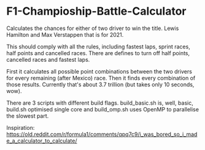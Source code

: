 # F1-Champioship-Battle-Calculator
Calculates the chances for either of two driver to win the title. Lewis Hamilton and Max Verstappen that is for 2021.

This should comply with all the rules, including fastest laps, sprint races, half points and cancelled races. There are defines to turn off half points, cancelled races and fastest laps.

First it calculates all possible point combinations between the two drivers for every remaining (after Mexico) race. Then it finds every combination of those results. Currently that's about 3.7 trillion (but takes only 10 seconds, wow).

There are 3 scripts with different build flags. build_basic.sh is, well, basic, build.sh optimised single core and build_omp.sh uses OpenMP to parallelise the slowest part.

Inspiration: https://old.reddit.com/r/formula1/comments/qpq7c9/i_was_bored_so_i_made_a_calculator_to_calculate/
